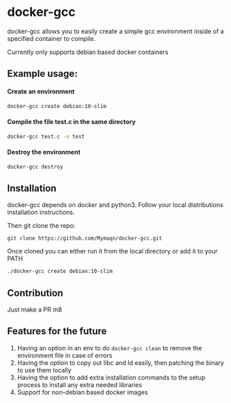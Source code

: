 # docker-gcc

docker-gcc allows you to easily create a simple gcc environment inside of a specified container to compile.

Currently only supports debian based docker containers

## Example usage:

#### Create an environment
```bash
docker-gcc create debian:10-slim
```

#### Compile the file test.c in the same directory

```bash
docker-gcc test.c -o test
```

#### Destroy the environment

```bash
docker-gcc destroy
```

## Installation
docker-gcc depends on docker and python3. Follow your local distributions installation instructions.

Then git clone the repo:

```
git clone https://github.com/Mymaqn/docker-gcc.git
```

Once cloned you can either run it from the local directory or add it to your PATH

```bash
./docker-gcc create debian:10-slim
```

## Contribution
Just make a PR m8

## Features for the future
1) Having an option in an env to do `docker-gcc clean` to remove the environment file in case of errors
2) Having the option to copy out libc and ld easily, then patching the binary to use them locally
3) Having the option to add extra installation commands to the setup process to install any extra needed libraries
4) Support for non-debian based docker images
